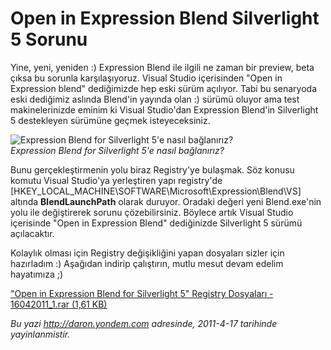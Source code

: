 # Open in Expression Blend Silverlight 5 Sorunu 

Yine, yeni, yeniden :) Expression Blend ile ilgili ne zaman bir preview,
beta çıksa bu sorunla karşılaşıyoruz. Visual Studio içerisinden "Open in
Expression blend" dediğimizde hep eski sürüm açılıyor. Tabi bu senaryoda
eski dediğimiz aslında Blend'in yayında olan :) sürümü oluyor ama test
makinelerinizde eminim ki Visual Studio'dan Expression Blend'in
Silverlight 5 destekleyen sürümüne geçmek isteyeceksiniz.

![Expression Blend for Silverlight 5'e nasıl
bağlanırız?](../media/Open_in_Expression_Blend_Silverlight_5_Sorunu/16042011_2.png)\
*Expression Blend for Silverlight 5'e nasıl bağlanırız?*

Bunu gerçekleştirmenin yolu biraz Registry'ye bulaşmak. Söz konusu
komutu Visual Studio'ya yerleştiren yapı registry'de
[HKEY\_LOCAL\_MACHINE\\SOFTWARE\\Microsoft\\Expression\\Blend\\VS]
altında **BlendLaunchPath** olarak duruyor. Oradaki değeri yeni
Blend.exe'nin yolu ile değiştirerek sorunu çözebilirsiniz. Böylece artık
Visual Studio içerisinde "Open in Expression Blend" dediğinizde
Silverlight 5 sürümü açılacaktır.

Kolaylık olması için Registry değişikliğini yapan dosyaları sizler için
hazırladım :) Aşağıdan indirip çalıştırın, mutlu mesut devam edelim
hayatımıza ;)

["Open in Expression Blend for Silverlight 5" Registry Dosyaları -
16042011\_1.rar (1,61
KB)](../media/Open_in_Expression_Blend_Silverlight_5_Sorunu/16042011_1.rar)


*Bu yazi http://daron.yondem.com adresinde, 2011-4-17 tarihinde yayinlanmistir.*